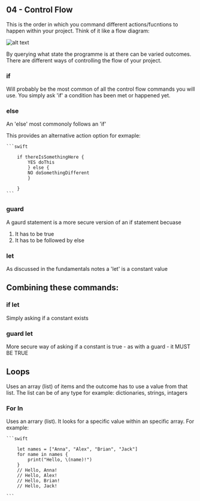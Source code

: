 ## 04 - Control Flow

This is the order in which you command different actions/fucntions to happen within your project. Think of it like a flow diagram: 

![alt text](https://blog.knockknockstuff.com/wp-content/uploads/2013/07/Dilemmas_Social_ONLINE_vert31.jpg "Logo Title Text 1")

By querying what state the programme is at there can be varied outcomes. There are different ways of controlling the flow of your project. 

### if
Will probably be the most common of all the control flow commands you will use. You simply ask 'if' a condition has been met or happened yet.  

### else
An 'else' most commonoly follows an 'if' 

This provides an alternative action option for exmaple:

    ```swift

        if thereIsSomethingHere {
            YES doThis 
            } else {
            NO doSomethingDifferent 
            }  

        }
    ```    

### guard 
A gaurd statement is a more secure version of an if statement becuase
1. It has to be true 
2. It has to be followed by else 

### let
As discussed in the fundamentals notes a 'let' is a constant value 

## Combining these commands: 

### if let 
Simply asking if a constant exists

### guard let
More secure way of asking if a constant is true - as with a guard - it MUST BE TRUE

## Loops
Uses an array (list) of items and the outcome has to use a value from that list. The list can be of any type for example: dictionaries, strings, intagers

### For In 
Uses an arrary (list). It looks for a specific value within an specific array. For example: 

    ```swift 

        let names = ["Anna", "Alex", "Brian", "Jack"]
        for name in names {
            print("Hello, \(name)!")
        }
        // Hello, Anna!
        // Hello, Alex!
        // Hello, Brian!
        // Hello, Jack!

    ```
